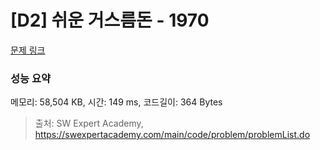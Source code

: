 # [D2] 쉬운 거스름돈 - 1970 

[문제 링크](https://swexpertacademy.com/main/code/problem/problemDetail.do?contestProbId=AV5PsIl6AXIDFAUq) 

### 성능 요약

메모리: 58,504 KB, 시간: 149 ms, 코드길이: 364 Bytes



> 출처: SW Expert Academy, https://swexpertacademy.com/main/code/problem/problemList.do